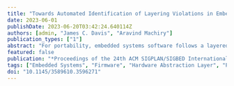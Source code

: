 ```yaml
---
title: "Towards Automated Identification of Layering Violations in Embedded Applications (WIP)"
date: 2023-06-01
publishDate: 2023-06-20T03:42:24.640114Z
authors: [admin, "James C. Davis", "Aravind Machiry"]
publication_types: ["1"]
abstract: "For portability, embedded systems software follows a layered design to reduce dependence on particular hardware behavior. We consider the problem of identifying layering violations: instances where the embedded application accesses non-adjacent layers. This paper presents our preliminary work to detect a class of layering violations called Non Conventional MMIO Accesses (NCMAs). We find them by searching for direct Memory Mapped Input Output (MMIO) accesses made outside of the Hardware Abstraction Layer (HAL). For evaluation, we curated a list of 988 applications spanning 5 Real Time Operating Systems (RTOSes) – the first large dataset of compilable embedded applications. Our system identified 369 NCMAs. We reported these issues to the corresponding developers and found interesting reasons for committing layering violations. We have open-sourced our tool and the collected dataset to foster future research."
featured: false
publication: "*Proceedings of the 24th ACM SIGPLAN/SIGBED International Conference on Languages, Compilers, and Tools for Embedded Systems (LCTES)*"
tags: ["Embedded Systems", "Firmware", "Hardware Abstraction Layer", "Portability", "Static Analysis"]
doi: "10.1145/3589610.3596271"
---
```


